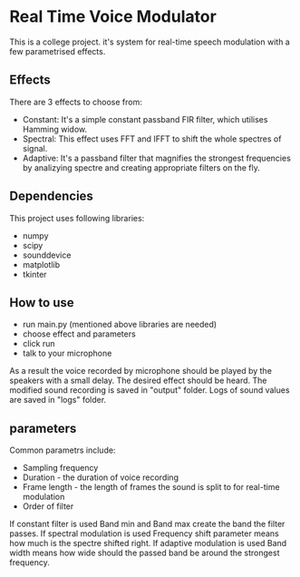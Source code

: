# Real Time Voice Modulator
This is a college project. it's system for real-time speech modulation with a few parametrised effects.
## Effects
There are 3 effects to choose from:
 - Constant: It's a simple constant passband FIR filter, which utilises Hamming widow.
 - Spectral: This effect uses FFT and IFFT to shift the whole spectres of signal.
 - Adaptive: It's a passband filter that magnifies the strongest frequencies by analizying spectre and creating appropriate filters on the fly.
## Dependencies
This project uses following libraries:
 - numpy
 - scipy
 - sounddevice
 - matplotlib
 - tkinter
## How to use
 - run main.py (mentioned above libraries are needed)
 - choose effect and parameters
 - click run
 - talk to your microphone

As a result the voice recorded by microphone should be played by the speakers with a small delay. The desired effect should be heard.
The modified sound recording is saved in "output" folder.
Logs of sound values are saved in "logs" folder.
## parameters
Common parametrs include:
 - Sampling frequency
 - Duration - the duration of voice recording
 - Frame length - the length of frames the sound is split to for real-time modulation
 - Order of filter

If constant filter is used Band min and Band max create the band the filter passes.
If spectral modulation is used Frequency shift parameter means how much is the spectre shifted right.
If adaptive modulation is used Band width means how wide should the passed band be around the strongest frequency.
